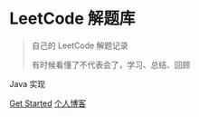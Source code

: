 # LeetCode 解题库

> 自己的 LeetCode 解题记录
>
> 有时候看懂了不代表会了，学习、总结、回顾

Java 实现

[Get Started](README)
[个人博客](https://blog.ashtime.net/)
